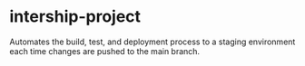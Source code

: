 # intership-project
Automates the build, test, and deployment process to a staging environment each time changes are pushed to the main branch.
